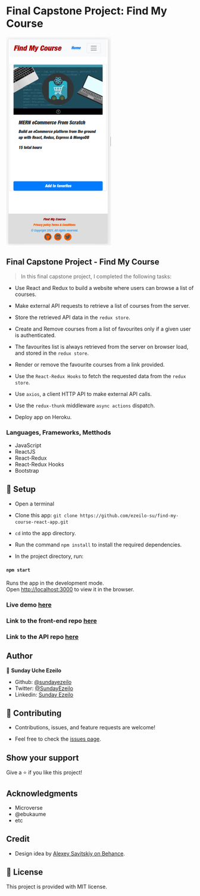 # Final Capstone Project: Find My Course

![main page](home.png)

## Final Capstone Project - Find My Course

> In this final capstone project, I completed the following tasks:
- Use React and Redux to build a website where users can browse a list of courses.
- Make external API requests to retrieve a list of courses from the server.
- Store the retrieved API data in the ```redux store```.
- Create and Remove courses from a list of favourites only if a given user is authenticated.
- The favourites list is always retrieved from the server on browser load, and stored in the ```redux store```.
- Render or remove the favourite courses from a link provided.

- Use the ```React-Redux Hooks``` to fetch the requested data from the ```redux store```. 

- Use ```axios```, a client HTTP API to make external API calls.

- Use the ```redux-thunk``` middleware ```async actions``` dispatch.

- Deploy app on Heroku.

### Languages, Frameworks, Metthods

- JavaScript
- ReactJS
- React-Redux
- React-Redux Hooks
- Bootstrap


## 📝 Setup

 - Open a terminal
 
 - Clone this app: 
        ```
        git clone https://github.com/ezeilo-su/find-my-course-react-app.git
        ```

- ```cd``` into the app directory.

- Run the command ```npm install``` to install the required dependencies.

- In the project directory, run:

#### `npm start`

Runs the app in the development mode.\
Open [http://localhost:3000](http://localhost:3000) to view it in the browser.


### Live demo [here](https://findmycourse.herokuapp.com/)

### Link to the front-end repo [here](https://github.com/ezeilo-su/find-my-course-react-app)

### Link to the API repo [here](https://github.com/ezeilo-su/find-my-course-api)


## Author

👤 **Sunday Uche Ezeilo**

- Github: [@sundayezeilo](https://github.com/ezeilo-su)
- Twitter: [@SundayEzeilo](https://twitter.com/SundayEzeilo)
- Linkedin: [Sunday Ezeilo](https://www.linkedin.com/in/sundayezeilo/)


## 🤝 Contributing

- Contributions, issues, and feature requests are welcome!

- Feel free to check the [issues page](https://github.com/ezeilo-su/find-my-course-react-app/issues).

## Show your support

Give a ⭐️ if you like this project!


## Acknowledgments

- Microverse
- @ebukaume
- etc

## Credit
- Design idea by [Alexey Savitskiy on Behance](https://www.behance.net/alexey_savitskiy).

## 📝 License

This project is provided with MIT license.